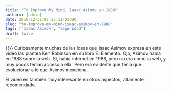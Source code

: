 ```yaml
---
title: "To Improve My Mind, Isaac Asimov en 1988"
authors: [admin]
date: 2010-12-31T08:25:11-03:00
slug: "to-improve-my-mind-isaac-asimov-en-1988"
tags: ["Isaac Asimov", "seguridad"]
draft: false
---
```

 
{{<youtube CI5NKP1y6Ng>}} 
Curiosamente muchas de las ideas que Isaac Asimov expresa en este video
las plantea Ken Robinson en su libro El Elemento. Ojo, Asimov habla en
1988 sobre la web. Sí, había internet en 1988, pero no era como la web,
y muy pocos tenían acceso a ella. Pero era evidente que tenía que
evolucionar a lo que Asimov menciona.

El video es también muy interesante en otros aspectos, altamente
recomendado.
